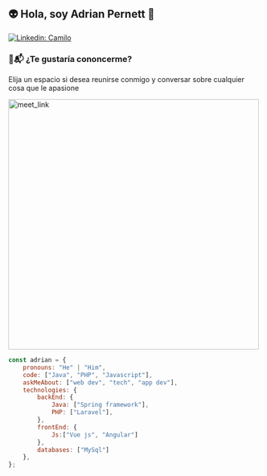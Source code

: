 <h2>👽 Hola, soy Adrian Pernett 🤖</h2>



[![Linkedin: Camilo](https://img.shields.io/badge/camilojpp-blue?style=flat-square&logo=Linkedin&logoColor=white&link=https://www.linkedin.com/in/adrian-yiuliano-pernett-caballero/)](https://www.linkedin.com/in/adrian-yiuliano-pernett-caballero/)
### 👀📬 ¿Te gustaría cononcerme?

Elija un espacio si desea reunirse conmigo y conversar sobre cualquier cosa que le apasione 

<a href="https://calendly.com/Adrian-pernett/conoceme" target="_blank"><img width="498" alt="meet_link" src="https://user-images.githubusercontent.com/15426564/144297439-f530f383-e73e-41e0-9914-a9b7d3f432e5.png"></a>

```javascript
const adrian = {
    pronouns: "He" | "Him",
    code: ["Java", "PHP", "Javascript"],
    askMeAbout: ["web dev", "tech", "app dev"],
    technologies: {
        backEnd: {
            Java: ["Spring framework"],
            PHP: ["Laravel"],
        },
        frontEnd: {
            Js:["Vue js", "Angular"]
        },
        databases: ["MySql"]
    },
};
```

<!--
**adrianpernettcaballero/adrianpernettcaballero** is a ✨ _special_ ✨ repository because its `README.md` (this file) appears on your GitHub profile.

Here are some ideas to get you started:

- 🔭 I’m currently working on ...
- 🌱 I’m currently learning ...
- 👯 I’m looking to collaborate on ...
- 🤔 I’m looking for help with ...
- 💬 Ask me about ...
- 📫 How to reach me: ...
- 😄 Pronouns: ...
- ⚡ Fun fact: ...

-->
